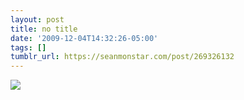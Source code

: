 ```yaml
---
layout: post
title: no title
date: '2009-12-04T14:32:26-05:00'
tags: []
tumblr_url: https://seanmonstar.com/post/269326132
---
```

 ![](https://64.media.tumblr.com/tumblr_ku57m3LdGB1qzhan1o1_500.jpg)  
